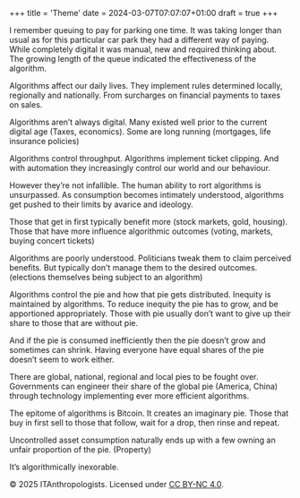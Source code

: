 +++
title = 'Theme'
date = 2024-03-07T07:07:07+01:00
draft = true
+++

I remember queuing to pay for parking one time. It was taking longer than usual as for this particular car park they had a different way of paying. While completely digital it was manual, new and required thinking about. The growing length of the queue indicated the effectiveness of the algorithm.

Algorithms affect our daily lives. They implement rules determined locally, regionally and nationally.  From surcharges on financial payments to taxes on sales.

Algorithms aren’t always digital. Many existed well prior to the current digital age (Taxes, economics). Some are long running (mortgages, life insurance policies)

Algorithms control throughput. Algorithms implement ticket clipping. And with automation they increasingly control our world and our behaviour.

However they’re not infallible. The human ability to rort algorithms is unsurpassed.  As consumption becomes intimately understood, algorithms get pushed to their limits by avarice and ideology. 

Those that get in first typically benefit more (stock markets, gold, housing). Those that have more influence algorithmic outcomes (voting, markets, buying concert tickets)

Algorithms are poorly understood. Politicians tweak them to claim perceived benefits. But typically don’t manage them to the desired outcomes.  (elections themselves being subject to an algorithm)

Algorithms control the pie and how that pie gets distributed.  Inequity is maintained by algorithms. To reduce inequity the pie has to grow, and be apportioned appropriately.  Those with pie usually don’t want to give up their share to those that are without pie.  

And if the pie is consumed inefficiently then the pie doesn’t grow and sometimes can shrink. Having everyone have equal shares of the pie doesn’t seem to work either. 

There are global, national, regional and local pies to be fought over.  Governments can engineer their share of the global pie (America, China) through technology implementing ever more efficient algorithms. 

The epitome of algorithms is Bitcoin. It creates an imaginary pie.  Those that buy in first sell to those that follow, wait for a drop, then rinse and repeat. 

Uncontrolled asset consumption naturally ends up with a few owning an unfair proportion of the pie. (Property)

It’s algorithmically inexorable. 




© 2025 ITAnthropologists. Licensed under [CC BY-NC 4.0](https://creativecommons.org/licenses/by-nc/4.0/).